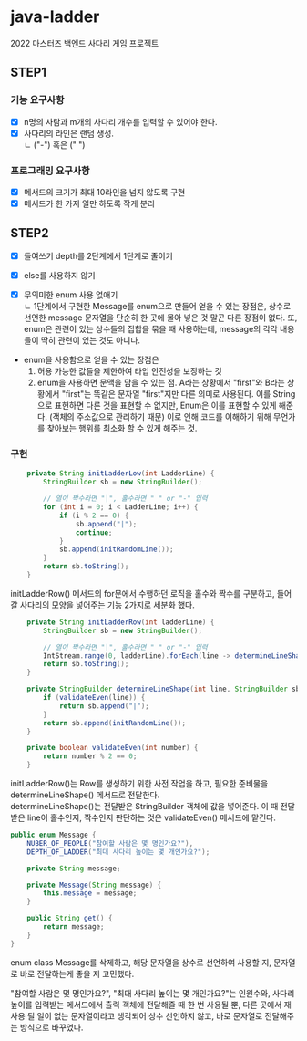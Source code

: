 # java-ladder
2022 마스터즈 백엔드 사다리 게임 프로젝트

## STEP1

### 기능 요구사항

- [x] n명의 사람과 m개의 사다리 개수를 입력할 수 있어야 한다.
- [x] 사다리의 라인은 랜덤 생성.  
  ㄴ ("-") 혹은 (" ")

### 프로그래밍 요구사항

- [x] 메서드의 크기가 최대 10라인을 넘지 않도록 구현
- [x] 메서드가 한 가지 일만 하도록 작게 분리

## STEP2

- [x] 들여쓰기 depth를 2단계에서 1단계로 줄이기
- [x] else를 사용하지 않기
- [x] 무의미한 enum 사용 없애기  
  ㄴ 1단계에서 구현한 Message를 enum으로 만들어 얻을 수 있는 장점은, 상수로 선언한 message 문자열을 단순히 한 곳에 몰아 넣은 것 말곤 다른 장점이 없다. 또, enum은 관련이 있는 상수들의 집합을 묶을 때 사용하는데, message의 각각 내용들이 딱히 관련이 있는 것도 아니다.


- enum을 사용함으로 얻을 수 있는 장점은
  1. 허용 가능한 값들을 제한하여 타입 안전성을 보장하는 것
  2. enum을 사용하면 문맥을 담을 수 있는 점. A라는 상황에서 "first"와 B라는 상황에서 "first"는 똑같은 문자열 "first"지만 다른 의미로 사용된다.
     이를 String 으로 표현하면 다른 것을 표현할 수 없지만, Enum은 이를 표현할 수 있게 해준다. (객체의 주소값으로 관리하기 때문) 이로 인해 코드를 이해하기 위해 무언가를 찾아보는 행위를 최소화 할 수 있게 해주는 것.
     
### 구현

```java
    private String initLadderLow(int LadderLine) {
        StringBuilder sb = new StringBuilder();

        // 열이 짝수라면 "|", 홀수라면 " " or "-" 입력
        for (int i = 0; i < LadderLine; i++) {
            if (i % 2 == 0) {
                sb.append("|");
                continue;
            }
            sb.append(initRandomLine());
        }
        return sb.toString();
    }
```

initLadderRow() 메서드의 for문에서 수행하던 로직을 홀수와 짝수를 구분하고, 들어갈 사다리의 모양을 넣어주는 기능 2가지로 세분화 했다.

```java
    private String initLadderRow(int ladderLine) {
        StringBuilder sb = new StringBuilder();

        // 열이 짝수라면 "|", 홀수라면 " " or "-" 입력
        IntStream.range(0, ladderLine).forEach(line -> determineLineShape(line, sb));
        return sb.toString();
    }

    private StringBuilder determineLineShape(int line, StringBuilder sb) {
        if (validateEven(line)) {
            return sb.append("|");
        }
        return sb.append(initRandomLine());
    }

    private boolean validateEven(int number) {
        return number % 2 == 0;
    }
```

initLadderRow()는 Row를 생성하기 위한 사전 작업을 하고, 필요한 준비물을 determineLineShape() 메서드로 전달한다.  
determineLineShape()는 전달받은 StringBuilder 객체에 값을 넣어준다. 이 때 전달받은 line이 홀수인지, 짝수인지 판단하는 것은 validateEven() 메서드에 맡긴다.

```java
public enum Message {
    NUBER_OF_PEOPLE("참여할 사람은 몇 명인가요?"),
    DEPTH_OF_LADDER("최대 사다리 높이는 몇 개인가요?");

    private String message;

    private Message(String message) {
        this.message = message;
    }

    public String get() {
        return message;
    }
}
```

enum class Message를 삭제하고, 해당 문자열을 상수로 선언하여 사용할 지, 문자열로 바로 전달하는게 좋을 지 고민했다.

"참여할 사람은 몇 명인가요?", "최대 사다리 높이는 몇 개인가요?"는 인원수와, 사다리 높이를 입력받는 메서드에서 출력 객체에 전달해줄 때 한 번 사용될 뿐, 다른 곳에서 재사용 될 일이 없는 문자열이라고 생각되어 상수 선언하지 않고, 바로 문자열로 전달해주는 방식으로 바꾸었다.
